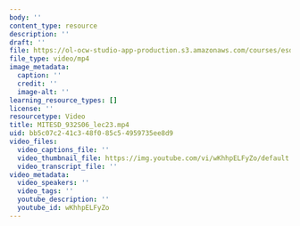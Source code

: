 ```yaml
---
body: ''
content_type: resource
description: ''
draft: ''
file: https://ol-ocw-studio-app-production.s3.amazonaws.com/courses/esd-932-engineering-ethics-spring-2006/mitesd_932s06_lec23_360p_16_9.mp4
file_type: video/mp4
image_metadata:
  caption: ''
  credit: ''
  image-alt: ''
learning_resource_types: []
license: ''
resourcetype: Video
title: MITESD_932S06_lec23.mp4
uid: bb5c07c2-41c3-48f0-85c5-4959735ee8d9
video_files:
  video_captions_file: ''
  video_thumbnail_file: https://img.youtube.com/vi/wKhhpELFyZo/default.jpg
  video_transcript_file: ''
video_metadata:
  video_speakers: ''
  video_tags: ''
  youtube_description: ''
  youtube_id: wKhhpELFyZo
---
```

